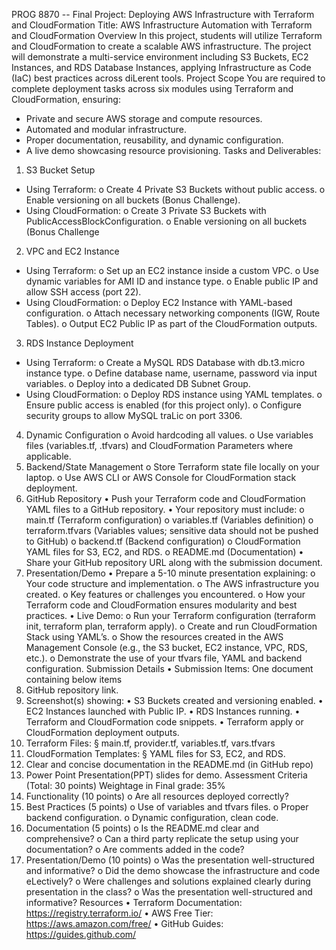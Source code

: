 PROG 8870 -- Final Project: Deploying AWS Infrastructure with Terraform and
CloudFormation
Title: AWS Infrastructure Automation with Terraform and CloudFormation
Overview
In this project, students will utilize Terraform and CloudFormation to create a scalable AWS
infrastructure. The project will demonstrate a multi-service environment including S3
Buckets, EC2 Instances, and RDS
Database Instances, applying Infrastructure as Code (IaC) best practices across diLerent
tools.
Project Scope
You are required to complete deployment tasks across six modules using Terraform and
CloudFormation, ensuring:

- Private and secure AWS storage and compute resources.
- Automated and modular infrastructure.
- Proper documentation, reusability, and dynamic configuration.
- A live demo showcasing resource provisioning.
  Tasks and Deliverables:

1. S3 Bucket Setup

- Using Terraform:
  o Create 4 Private S3 Buckets without public access.
  o Enable versioning on all buckets (Bonus Challenge).
- Using CloudFormation:
  o Create 3 Private S3 Buckets with PublicAccessBlockConfiguration.
  o Enable versioning on all buckets (Bonus Challenge

2. VPC and EC2 Instance

- Using Terraform:
  o Set up an EC2 instance inside a custom VPC.
  o Use dynamic variables for AMI ID and instance type.
  o Enable public IP and allow SSH access (port 22).
- Using CloudFormation:
  o Deploy EC2 Instance with YAML-based configuration.
  o Attach necessary networking components (IGW, Route Tables).
  o Output EC2 Public IP as part of the CloudFormation outputs.

3. RDS Instance Deployment

- Using Terraform:
  o Create a MySQL RDS Database with db.t3.micro instance type.
  o Define database name, username, password via input variables.
  o Deploy into a dedicated DB Subnet Group.
- Using CloudFormation:
  o Deploy RDS instance using YAML templates.
  o Ensure public access is enabled (for this project only).
  o Configure security groups to allow MySQL traLic on port 3306.

4. Dynamic Configuration
   o Avoid hardcoding all values.
   o Use variables files (variables.tf, .tfvars) and CloudFormation Parameters where
   applicable.
5. Backend/State Management
   o Store Terraform state file locally on your laptop.
   o Use AWS CLI or AWS Console for CloudFormation stack deployment.
6. GitHub Repository
   • Push your Terraform code and CloudFormation YAML files to a GitHub repository.
   • Your repository must include:
   o main.tf (Terraform configuration) o variables.tf
   (Variables definition)
   o terraform.tfvars (Variables values; sensitive data should not be pushed to GitHub)
   o backend.tf (Backend configuration)
   o CloudFormation YAML files for S3, EC2, and RDS.
   o README.md (Documentation)
   • Share your GitHub repository URL along with the submission document.
7. Presentation/Demo
   • Prepare a 5-10 minute presentation explaining:
   o Your code structure and implementation.
   o The AWS infrastructure you created.
   o Key features or challenges you encountered.
   o How your Terraform code and CloudFormation ensures modularity and best
   practices.
   • Live Demo:
   o Run your Terraform configuration (terraform init, terraform plan, terraform
   apply).
   o Create and run CloudFormation Stack using YAML’s.
   o Show the resources created in the AWS Management Console (e.g., the S3
   bucket, EC2 instance, VPC, RDS, etc.).
   o Demonstrate the use of your tfvars file, YAML and backend configuration.
   Submission Details • Submission Items: One document
   containing below items
8. GitHub repository link.
9. Screenshot(s) showing:
   • S3 Buckets created and versioning enabled.
   • EC2 Instances launched with Public IP.
   • RDS Instances running.
   • Terraform and CloudFormation code snippets.
   • Terraform apply or CloudFormation deployment outputs.
10. Terraform Files:
    § main.tf, provider.tf, variables.tf, vars.tfvars
11. CloudFormation Templates:
    § YAML files for S3, EC2, and RDS.
12. Clear and concise documentation in the README.md (in GitHub repo)
13. Power Point Presentation(PPT) slides for demo.
    Assessment Criteria (Total: 30 points)
    Weightage in Final grade: 35%
14. Functionality (10 points)
    o Are all resources deployed correctly?
15. Best Practices (5 points)
    o Use of variables and tfvars files.
    o Proper backend configuration.
    o Dynamic configuration, clean code.
16. Documentation (5 points)
    o Is the README.md clear and comprehensive?
    o Can a third party replicate the setup using your documentation?
    o Are comments added in the code?
17. Presentation/Demo (10 points)
    o Was the presentation well-structured and informative?
    o Did the demo showcase the infrastructure and code eLectively?
    o Were challenges and solutions explained clearly during presentation in
    the class?
    o Was the presentation well-structured and informative?
    Resources
    • Terraform Documentation: https://registry.terraform.io/
    • AWS Free Tier: https://aws.amazon.com/free/
    • GitHub Guides: https://guides.github.com/
